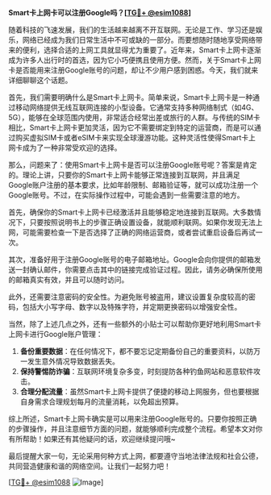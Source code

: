 **Smart卡上网卡可以注册Google吗？[[TG💪+ @esim1088](https://t.me/s/esim1088)]**

随着科技的飞速发展，我们的生活越来越离不开互联网。无论是工作、学习还是娱乐，网络已经成为我们日常生活中不可或缺的一部分。而要想随时随地享受网络带来的便利，选择合适的上网工具就显得尤为重要了。近年来，Smart卡上网卡逐渐成为许多人出行时的首选，因为它小巧便携且使用方便。然而，关于Smart卡上网卡是否能用来注册Google账号的问题，却让不少用户感到困惑。今天，我们就来详细聊聊这个话题。

首先，我们需要明确什么是Smart卡上网卡。简单来说，Smart卡上网卡是一种通过移动网络提供无线互联网连接的小型设备。它通常支持多种网络制式（如4G、5G），能够在全球范围内使用，非常适合经常出差或旅行的人群。与传统的SIM卡相比，Smart卡上网卡更加灵活，因为它不需要绑定到特定的运营商，而是可以通过购买虚拟SIM卡或者eSIM卡来实现全球漫游功能。这种灵活性使得Smart卡上网卡成为了一种非常受欢迎的选择。

那么，问题来了：使用Smart卡上网卡是否可以注册Google账号呢？答案是肯定的。理论上讲，只要你的Smart卡上网卡能够正常连接到互联网，并且满足Google账户注册的基本要求，比如年龄限制、邮箱验证等，就可以成功注册一个Google账号。不过，在实际操作过程中，可能会遇到一些需要注意的地方。

首先，确保你的Smart卡上网卡已经激活并且能够稳定地连接到互联网。大多数情况下，只要按照说明书上的步骤正确设置设备，就能顺利联网。如果你发现无法上网，可能需要检查一下是否选择了正确的网络运营商，或者尝试重启设备后再试一次。

其次，准备好用于注册Google账号的电子邮箱地址。Google会向你提供的邮箱发送一封确认邮件，你需要点击其中的链接完成验证过程。因此，请务必确保所使用的邮箱真实有效，并且可以随时访问。

此外，还需要注意密码的安全性。为避免账号被盗用，建议设置复杂度较高的密码，包括大小写字母、数字以及特殊字符，并定期更换密码以增强安全性。

当然，除了上述几点之外，还有一些额外的小贴士可以帮助你更好地利用Smart卡上网卡进行Google账户管理：

1. **备份重要数据**：在任何情况下，都不要忘记定期备份自己的重要资料，以防万一发生意外情况导致数据丢失。
2. **保持警惕防诈骗**：互联网环境复杂多变，时刻提防各种钓鱼网站和恶意软件攻击。
3. **合理分配流量**：虽然Smart卡上网卡提供了便捷的移动上网服务，但也要根据自身需求合理规划每月的流量消耗，以免超出预算。

综上所述，Smart卡上网卡确实是可以用来注册Google账号的。只要你按照正确的步骤操作，并且注意细节方面的问题，就能够顺利完成整个流程。希望本文对你有所帮助！如果还有其他疑问的话，欢迎继续提问哦~

最后提醒大家一句，无论采用何种方式上网，都要遵守当地法律法规和社会公德，共同营造健康和谐的网络空间。让我们一起努力吧！

[[TG💪+ @esim1088](https://t.me/s/esim1088) ![Image](https://i.postimg.cc/4NQfJmqS/Snipaste-2025-05-13-00-14-12.png)]